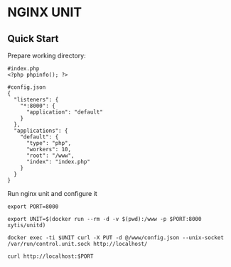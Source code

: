 # NGINX UNIT

## Quick Start

Prepare working directory:

    #index.php
    <?php phpinfo(); ?>

    #config.json
    {
      "listeners": {
        "*:8000": {
          "application": "default"
        }
      },
      "applications": {
        "default": {
          "type": "php",
          "workers": 10,
          "root": "/www",
          "index": "index.php"
        }
      }
    }

Run nginx unit and configure it

    export PORT=8000

    export UNIT=$(docker run --rm -d -v $(pwd):/www -p $PORT:8000 xytis/unitd)

    docker exec -ti $UNIT curl -X PUT -d @/www/config.json --unix-socket /var/run/control.unit.sock http://localhost/

    curl http://localhost:$PORT
